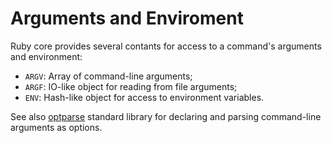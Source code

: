 # Arguments and Enviroment

Ruby core provides several contants for access to a command's arguments and environment:

* `ARGV`: Array of command-line arguments;
* `ARGF`: IO-like object for reading from file arguments;
* `ENV`: Hash-like object for access to environment variables.

See also [optparse](../../stdlib/cli/optparse.md) standard library for declaring and parsing command-line arguments as options.
